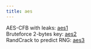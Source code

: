 ```yaml
---
title: aes
---
```


AES-CFB with leaks: [aes1](aes1)  
Bruteforce 2-bytes key: [aes2](aes2)  
RandCrack to predict RNG: [aes3](aes3)  